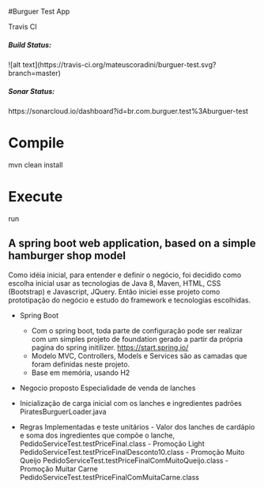 #Burguer Test App

Travis CI

<h5> Build Status: </h5>
![alt text](https://travis-ci.org/mateuscoradini/burguer-test.svg?branch=master)

<h5> Sonar Status: </h5>
https://sonarcloud.io/dashboard?id=br.com.burguer.test%3Aburguer-test


<h1>Compile </h1>

mvn clean install

<h1> Execute </h1>
run


<h2> A spring boot web application, based on a simple hamburger shop model</h2>

Como idéia inicial, para entender e definir o negócio, foi decidido como escolha inicial usar as tecnologias de Java 8, Maven, HTML, CSS (Bootstrap) e Javascript, JQuery.
Então iniciei esse projeto como prototipação do negócio e estudo do framework e tecnologias escolhidas.


- Spring Boot
  - Com o spring boot, toda parte de configuração pode ser realizar com um simples projeto de foundation gerado a partir da própria pagina do spring initilizer. https://start.spring.io/
  - Modelo MVC, Controllers, Models e Services são as camadas que foram definidas neste projeto.
  - Base em memória, usando H2
  

- Negocio proposto
Especialidade de venda de lanches

- Inicialização de carga inicial com os lanches e ingredientes padrões
  PiratesBurguerLoader.java


- Regras Implementadas e teste unitários
		- Valor dos lanches de cardápio e soma dos ingredientes que compõe o lanche, PedidoServiceTest.testPriceFinal.class
		- Promoção Light PedidoServiceTest.testPriceFinalDesconto10.class
		- Promoção Muito Queijo PedidoServiceTest.testPriceFinalComMuitoQueijo.class
		- Promoção Muitar Carne PedidoServiceTest.testPriceFinalComMuitaCarne.class
 



